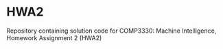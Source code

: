 # HWA2
Repository containing solution code for COMP3330: Machine Intelligence, Homework Assignment 2 (HWA2)
